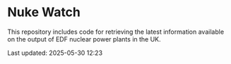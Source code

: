 # Nuke Watch

This repository includes code for retrieving the latest information available on the output of EDF nuclear power plants in the UK.

Last updated: 2025-05-30 12:23
